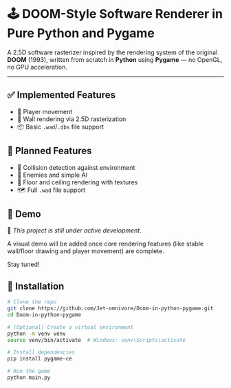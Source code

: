# 🕹️ DOOM-Style Software Renderer in Pure Python and Pygame

  
A 2.5D software rasterizer inspired by the rendering system of the original **DOOM** (1993), written from scratch in **Python** using **Pygame** — no OpenGL, no GPU acceleration.

---


## ✅ Implemented Features

- 🧍 Player movement
- 🧱 Wall rendering via 2.5D rasterization
- 📦 Basic `.wad`/`.dbs` file support

## 🚧 Planned Features

- 🚧 Collision detection against environment
- 👾 Enemies and simple AI
- 🌇 Floor and ceiling rendering with textures
- 🗺️ Full `.wad` file support

## 📸 Demo

🚧 *This project is still under active development.*

A visual demo will be added once core rendering features (like stable wall/floor drawing and player movement) are complete.

Stay tuned!

## 🧪 Installation

```bash
# Clone the repo
git clone https://github.com/Jet-omnivore/Doom-in-python-pygame.git
cd Doom-in-python-pygame

# (Optional) Create a virtual environment
python -m venv venv
source venv/bin/activate  # Windows: venv\Scripts\activate

# Install dependencies
pip install pygame-ce

# Run the game
python main.py
```
